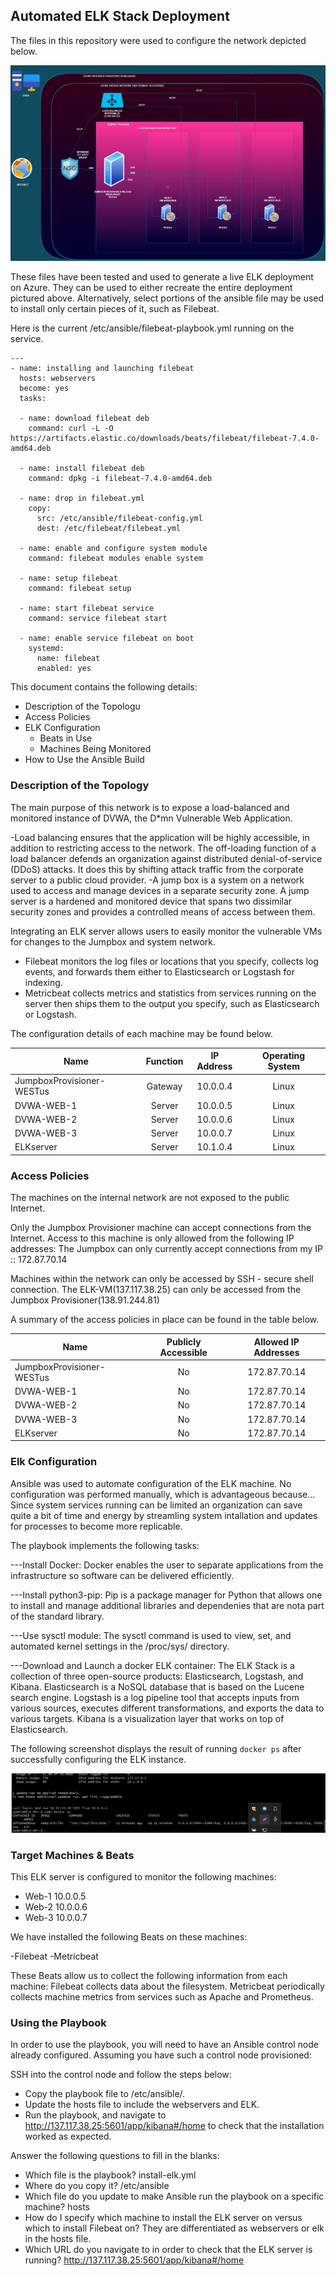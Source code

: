 ## Automated ELK Stack Deployment

The files in this repository were used to configure the network depicted below.

![alt text](https://github.com/vavakjd/cybersecurity/blob/main/clouddiagram.png)

These files have been tested and used to generate a live ELK deployment on Azure. They can be used to either recreate the entire deployment pictured above. Alternatively, select portions of the ansible file may be used to install only certain pieces of it, such as Filebeat.

Here is the current /etc/ansible/filebeat-playbook.yml running on the service.

```
---
- name: installing and launching filebeat
  hosts: webservers
  become: yes
  tasks:

  - name: download filebeat deb
    command: curl -L -O https://artifacts.elastic.co/downloads/beats/filebeat/filebeat-7.4.0-amd64.deb

  - name: install filebeat deb
    command: dpkg -i filebeat-7.4.0-amd64.deb

  - name: drop in filebeat.yml
    copy:
      src: /etc/ansible/filebeat-config.yml
      dest: /etc/filebeat/filebeat.yml

  - name: enable and configure system module
    command: filebeat modules enable system

  - name: setup filebeat
    command: filebeat setup

  - name: start filebeat service
    command: service filebeat start

  - name: enable service filebeat on boot
    systemd:
      name: filebeat
      enabled: yes
```

This document contains the following details:
- Description of the Topologu
- Access Policies
- ELK Configuration
  - Beats in Use
  - Machines Being Monitored
- How to Use the Ansible Build


### Description of the Topology

The main purpose of this network is to expose a load-balanced and monitored instance of DVWA, the D*mn Vulnerable Web Application.

-Load balancing ensures that the application will be highly accessible, in addition to restricting access to the network.  The off-loading function of a load balancer defends an organization against distributed denial-of-service (DDoS) attacks. It does this by shifting attack traffic from the corporate server to a public cloud provider. 
-A jump box is a system on a network used to access and manage devices in a separate security zone. A jump server is a hardened and monitored device that spans two dissimilar security zones and provides a controlled means of access between them.

Integrating an ELK server allows users to easily monitor the vulnerable VMs for changes to the Jumpbox and system network.
- Filebeat monitors the log files or locations that you specify, collects log events, and forwards them either to Elasticsearch or Logstash for indexing.
- Metricbeat collects metrics and statistics from services running on the server then ships them to the output you specify, such as Elasticsearch or Logstash.

The configuration details of each machine may be found below.

| Name                           | Function       | IP Address         | Operating System          |
| ------------------------------ | :------------: | :----------------: | :-----------------------: |
| JumpboxProvisioner-WESTus      | Gateway        |  10.0.0.4          | Linux                     |
| DVWA-WEB-1                     | Server         |  10.0.0.5          | Linux                     |
| DVWA-WEB-2                     | Server         |  10.0.0.6          | Linux                     |
| DVWA-WEB-3                     | Server         |  10.0.0.7          | Linux                     |
| ELKserver                      | Server         |  10.1.0.4          | Linux                     |

### Access Policies

The machines on the internal network are not exposed to the public Internet. 

Only the Jumpbox Provisioner machine can accept connections from the Internet. Access to this machine is only allowed from the following IP addresses:
The Jumpbox can only currently accept connections from my IP :: 172.87.70.14

Machines within the network can only be accessed by SSH - secure shell connection.
The ELK-VM(137.117.38.25) can only be accessed from the Jumpbox Provisioner(138.91.244.81)

A summary of the access policies in place can be found in the table below.

| Name                               | Publicly Accessible         | Allowed IP Addresses |
| ---------------------------------- | :-------------------------: | :------------------: |
| JumpboxProvisioner-WESTus          | No                          |  172.87.70.14        |
| DVWA-WEB-1                         | No                          |  172.87.70.14        |
| DVWA-WEB-2                         | No                          |  172.87.70.14        |
| DVWA-WEB-3                         | No                          |  172.87.70.14        |
| ELKserver                          | No                          |  172.87.70.14        |

### Elk Configuration

Ansible was used to automate configuration of the ELK machine. No configuration was performed manually, which is advantageous because...
Since system services running can be limited an organization can save quite a bit of time and energy by streamling system intallation and updates for processes to become more replicable.

The playbook implements the following tasks:

---Install Docker:  Docker enables the user to separate applications from the infrastructure so software can be delivered efficiently.

---Install python3-pip:  Pip is a package manager for Python that allows one to install and manage additional libraries and dependenies that are nota part of the standard library.

---Use sysctl module:  The sysctl command is used to view, set, and automated kernel settings in the /proc/sys/ directory.

---Download and Launch a docker ELK container: The ELK Stack is a collection of three open-source products: Elasticsearch, Logstash, and Kibana. Elasticsearch is a NoSQL database that is based on      the Lucene search engine. Logstash is a log pipeline tool that accepts inputs from various sources, executes different transformations, and exports the data to various targets. Kibana is a          visualization layer that works on top of Elasticsearch.

The following screenshot displays the result of running `docker ps` after successfully configuring the ELK instance.

![alt text](https://github.com/vavakjd/cybersecurity/blob/main/commandimage.png)

### Target Machines & Beats
This ELK server is configured to monitor the following machines:

- Web-1 10.0.0.5
- Web-2 10.0.0.6
- Web-3 10.0.0.7

We have installed the following Beats on these machines:

-Filebeat
-Metricbeat

These Beats allow us to collect the following information from each machine:
 Filebeat collects data about the filesystem.
 Metricbeat periodically collects machine metrics from services such as Apache and Prometheus.

### Using the Playbook
In order to use the playbook, you will need to have an Ansible control node already configured. Assuming you have such a control node provisioned: 

SSH into the control node and follow the steps below:
- Copy the playbook file to /etc/ansible/.
- Update the hosts file to include the webservers and ELK.
- Run the playbook, and navigate to http://137.117.38.25:5601/app/kibana#/home to check that the installation worked as expected.

Answer the following questions to fill in the blanks:
- Which file is the playbook?  install-elk.yml
- Where do you copy it?  /etc/ansible
- Which file do you update to make Ansible run the playbook on a specific machine?  hosts
- How do I specify which machine to install the ELK server on versus which to install Filebeat on?  They     are differentiated as webservers or elk in the hosts file.
- Which URL do you navigate to in order to check that the ELK server is running?  http://137.117.38.25:5601/app/kibana#/home

